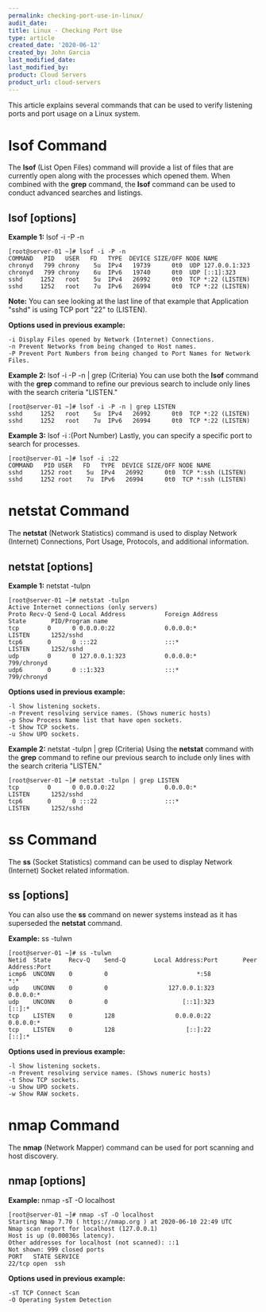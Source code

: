 ```yaml
---
permalink: checking-port-use-in-linux/
audit_date:
title: Linux - Checking Port Use 
type: article
created_date: '2020-06-12'
created_by: John Garcia
last_modified_date:
last_modified_by:
product: Cloud Servers
product_url: cloud-servers
---
```


This article explains several commands that can be used to verify listening ports and port usage on a Linux system.  

# **lsof Command**

The **lsof** (List Open Files) command will provide a list of files that are currently open along with the processes which opened them.  When combined with the **grep** command, the **lsof** command can be used to conduct advanced searches and listings.

## lsof [options]

**Example 1:**  lsof -i -P -n

```
[root@server-01 ~]# lsof -i -P -n
COMMAND   PID   USER   FD   TYPE  DEVICE SIZE/OFF NODE NAME
chronyd   799 chrony    5u  IPv4   19739      0t0  UDP 127.0.0.1:323
chronyd   799 chrony    6u  IPv6   19740      0t0  UDP [::1]:323
sshd     1252   root    5u  IPv4   26992      0t0  TCP *:22 (LISTEN)
sshd     1252   root    7u  IPv6   26994      0t0  TCP *:22 (LISTEN)
```
**Note:** You can see looking at the last line of that example that Application "sshd" is using TCP port "22" to (LISTEN).

**Options used in previous example:** 
```
-i Display Files opened by Network (Internet) Connections.
-n Prevent Networks from being changed to Host names.
-P Prevent Port Numbers from being changed to Port Names for Network Files.
```

**Example 2:** lsof -i -P -n | grep (Criteria)
You can use both the **lsof** command with the **grep** command to refine our previous search to include only lines with the search criteria "LISTEN."
```
[root@server-01 ~]# lsof -i -P -n | grep LISTEN
sshd     1252   root    5u  IPv4   26992      0t0  TCP *:22 (LISTEN)
sshd     1252   root    7u  IPv6   26994      0t0  TCP *:22 (LISTEN)
```

**Example 3:** lsof -i :(Port Number)
Lastly, you can specify a specific port to search for processes. 
```
[root@server-01 ~]# lsof -i :22
COMMAND   PID USER   FD   TYPE  DEVICE SIZE/OFF NODE NAME
sshd     1252 root    5u  IPv4   26992      0t0  TCP *:ssh (LISTEN)
sshd     1252 root    7u  IPv6   26994      0t0  TCP *:ssh (LISTEN)
```

# **netstat Command**
The **netstat** (Network Statistics) command is used to display Network (Internet) Connections, Port Usage, Protocols, and additional information.

## netstat [options]

**Example 1:**  netstat -tulpn
```
[root@server-01 ~]# netstat -tulpn
Active Internet connections (only servers)
Proto Recv-Q Send-Q Local Address           Foreign Address         State       PID/Program name
tcp        0      0 0.0.0.0:22              0.0.0.0:*               LISTEN      1252/sshd
tcp6       0      0 :::22                   :::*                    LISTEN      1252/sshd
udp        0      0 127.0.0.1:323           0.0.0.0:*                           799/chronyd
udp6       0      0 ::1:323                 :::*                                799/chronyd
```

**Options used in previous example:** 

```
-l Show listening sockets.
-n Prevent resolving service names. (Shows numeric hosts)
-p Show Process Name list that have open sockets.
-t Show TCP sockets.
-u Show UPD sockets.
```
**Example 2:**  netstat -tulpn | grep (Criteria)
Using the **netstat** command with the **grep** command to refine our previous search to include only lines with the search criteria "LISTEN."
```
[root@server-01 ~]# netstat -tulpn | grep LISTEN
tcp        0      0 0.0.0.0:22              0.0.0.0:*               LISTEN      1252/sshd
tcp6       0      0 :::22                   :::*                    LISTEN      1252/sshd
```

# **ss Command**
The **ss** (Socket Statistics) command can be used to display Network (Internet) Socket related information.
## ss [options]
You can also use the **ss** command on newer systems instead as it has superseded the **netstat** command.

**Example:** ss -tulwn

```
[root@server-01 ~]# ss -tulwn
Netid  State     Recv-Q    Send-Q        Local Address:Port       Peer Address:Port
icmp6  UNCONN    0         0                         *:58                    *:*
udp    UNCONN    0         0                 127.0.0.1:323             0.0.0.0:*
udp    UNCONN    0         0                     [::1]:323                [::]:*
tcp    LISTEN    0         128                 0.0.0.0:22              0.0.0.0:*
tcp    LISTEN    0         128                    [::]:22                 [::]:*
```
**Options used in previous example:** 

```
-l Show listening sockets.
-n Prevent resolving service names. (Shows numeric hosts)
-t Show TCP sockets.
-u Show UPD sockets.
-w Show RAW sockets.
```

# **nmap Command**
The **nmap** (Network Mapper) command can be used for port scanning and host discovery.
## nmap [options]
**Example:**  nmap -sT -O localhost
```
[root@server-01 ~]# nmap -sT -O localhost
Starting Nmap 7.70 ( https://nmap.org ) at 2020-06-10 22:49 UTC
Nmap scan report for localhost (127.0.0.1)
Host is up (0.00036s latency).
Other addresses for localhost (not scanned): ::1
Not shown: 999 closed ports
PORT   STATE SERVICE
22/tcp open  ssh
```
**Options used in previous example:** 

```
-sT TCP Connect Scan
-O Operating System Detection
```
